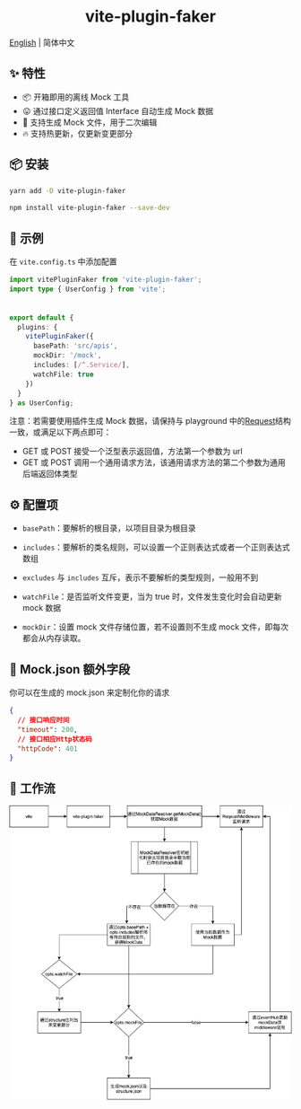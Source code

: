 <h1 align="center">vite-plugin-faker</h1>

[English](./README.md) | 简体中文

## ✨ 特性

- 📦 开箱即用的离线 Mock 工具
- 😛 通过接口定义返回值 Interface 自动生成 Mock 数据
- 📄 支持生成 Mock 文件，用于二次编辑
- 🔥 支持热更新，仅更新变更部分

## 📦 安装

```bash
yarn add -D vite-plugin-faker
```

```bash
npm install vite-plugin-faker --save-dev
```

## 🔨 示例

在 `vite.config.ts` 中添加配置

```typescript
import vitePluginFaker from 'vite-plugin-faker';
import type { UserConfig } from 'vite';


export default {
  plugins: {
    vitePluginFaker({
      basePath: 'src/apis',
      mockDir: '/mock',
      includes: [/^.Service/],
      watchFile: true
    })
  }
} as UserConfig;
```

注意：若需要使用插件生成 Mock 数据，请保持与 playground 中的[Request](https://github.com/vue-toys/vite-plugin-faker/blob/main/playground/utils/Request.ts)结构一致，或满足以下两点即可：

- GET 或 POST 接受一个泛型表示返回值，方法第一个参数为 url
- GET 或 POST 调用一个通用请求方法，该通用请求方法的第二个参数为通用后端返回体类型

## ⚙️ 配置项

- `basePath`：要解析的根目录，以项目目录为根目录

- `includes`：要解析的类名规则，可以设置一个正则表达式或者一个正则表达式数组

- `excludes` 与 `includes` 互斥，表示不要解析的类型规则，一般用不到

- `watchFile`：是否监听文件变更，当为 true 时，文件发生变化时会自动更新 mock 数据

- `mockDir`：设置 mock 文件存储位置，若不设置则不生成 mock 文件，即每次都会从内存读取。

## 📛 Mock.json 额外字段

你可以在生成的 mock.json 来定制化你的请求

```json
{
  // 接口响应时间
  "timeout": 200,
  // 接口相应Http状态码
  "httpCode": 401
}
```

## 📁 工作流

![工作流](./workflow-zh_CN.png)
